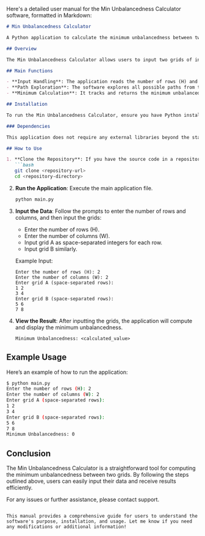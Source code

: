 Here's a detailed user manual for the Min Unbalancedness Calculator software, formatted in Markdown:

```markdown
# Min Unbalancedness Calculator

A Python application to calculate the minimum unbalancedness between two grids.

## Overview

The Min Unbalancedness Calculator allows users to input two grids of integers and computes the minimum unbalancedness based on the defined paths from the top-left corner to the bottom-right corner of the grids. The unbalancedness is calculated as the absolute difference between the sums of two colored paths through the grids.

## Main Functions

- **Input Handling**: The application reads the number of rows (H) and columns (W) and the two grids (A and B) from standard input.
- **Path Exploration**: The software explores all possible paths from the top-left to the bottom-right corner, calculating unbalancedness for each path.
- **Minimum Calculation**: It tracks and returns the minimum unbalancedness found during the exploration.

## Installation

To run the Min Unbalancedness Calculator, ensure you have Python installed on your machine. You can download Python from [python.org](https://www.python.org/downloads/).

### Dependencies

This application does not require any external libraries beyond the standard Python library. Ensure you have Python 3.x installed.

## How to Use

1. **Clone the Repository**: If you have the source code in a repository, clone it to your local machine.
   ```bash
   git clone <repository-url>
   cd <repository-directory>
   ```

2. **Run the Application**: Execute the main application file.
   ```bash
   python main.py
   ```

3. **Input the Data**: Follow the prompts to enter the number of rows and columns, and then input the grids:
   - Enter the number of rows (H).
   - Enter the number of columns (W).
   - Input grid A as space-separated integers for each row.
   - Input grid B similarly.

   Example Input:
   ```
   Enter the number of rows (H): 2
   Enter the number of columns (W): 2
   Enter grid A (space-separated rows):
   1 2
   3 4
   Enter grid B (space-separated rows):
   5 6
   7 8
   ```

4. **View the Result**: After inputting the grids, the application will compute and display the minimum unbalancedness.
   ```
   Minimum Unbalancedness: <calculated_value>
   ```

## Example Usage

Here’s an example of how to run the application:

```bash
$ python main.py
Enter the number of rows (H): 2
Enter the number of columns (W): 2
Enter grid A (space-separated rows):
1 2
3 4
Enter grid B (space-separated rows):
5 6
7 8
Minimum Unbalancedness: 0
```

## Conclusion

The Min Unbalancedness Calculator is a straightforward tool for computing the minimum unbalancedness between two grids. By following the steps outlined above, users can easily input their data and receive results efficiently.

For any issues or further assistance, please contact support.
```

This manual provides a comprehensive guide for users to understand the software's purpose, installation, and usage. Let me know if you need any modifications or additional information!